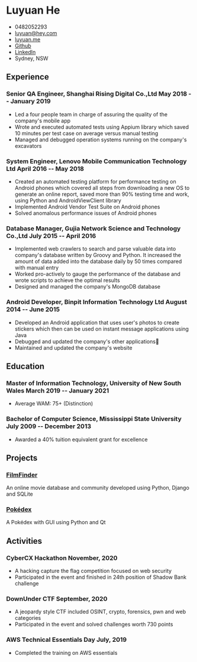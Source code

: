 <!-- The (first) h1 will be used as the <title> of the HTML page -->
# Luyuan He

<!-- The unordered list immediately after the h1 will be formatted on a single
line. It is intended to be used for contact details -->
- 0482052293
- <luyuan@hey.com>
- [luyuan.me](http://luyuan.me)
- [Github](https://github.com/eatmoresushi)
- [LinkedIn](https://www.linkedin.com/in/luyuanhe/)
- Sydney, NSW

<!-- The paragraph after the h1 and ul and before the first h2 is optional. It
is intended to be used for a short summary. -->
<!-- short summary -->

## Experience

<!-- You have to wrap the "left" and "right" half of these headings in spans by
hand -->
### <span>Senior QA Engineer, Shanghai Rising Digital Co.,Ltd</span> <span>May 2018 -- January 2019</span>

<!-- company description -->

 - Led a four people team in charge of assuring the quality of the company's mobile app
 - Wrote and executed automated tests using Appium library which saved 10 minutes per test case on average versus manual testing
 - Managed and debugged operation systems running on the company's excavators

### <span>System Engineer, Lenovo Mobile Communication Technology Ltd</span> <span>April 2016 -- May 2018</span>

 - Created an automated testing platform for performance testing on Android phones which covered all steps from downloading a new OS to generate an online report, saved more than 90% testing time and work, using Python and AndroidViewClient library
 - Implemented Android Vendor Test Suite on Android phones
 - Solved anomalous performance issues of Android phones

### <span>Database Manager, Gujia Network Science and Technology Co.,Ltd</span> <span>July 2015 -- April 2016</span>

 - Implemented web crawlers to search and parse valuable data into company's database written by Groovy and Python. It increased the amount of data added into the database daily by 50 times compared with manual entry
 - Worked pro-actively to gauge the performance of the database and wrote scripts to achieve the optimal results
 - Designed and managed the company's MongoDB database

### <span>Android Developer, Binpit Information Technology Ltd</span> <span>August 2014 -- June 2015</span>

 - Developed an Android application that uses user's photos to create stickers which then can be used on instant message applications using Java
 - Debugged and updated the company's other applications
 - Maintained and updated the company's website

## Education

### <span>Master of Information Technology, University of New South Wales</span> <span>March 2019 -- January 2021</span>

 - Average WAM: 75+ (Distinction)

### <span>Bachelor of Computer Science, Mississippi State University</span> <span>July 2009 -- December 2013</span>

 - Awarded a 40% tuition equivalent grant for excellence

## Projects

### <span>[FilmFinder](https://github.com/eatmoresushi/FilmFinder)</span>

An online movie database and community developed using Python, Django and SQLite

### <span>[Pokédex](https://github.com/eatmoresushi/pokedex)</span>

A Pokédex with GUI using Python and Qt

<!--
### <span>[Bear2Blog](https://luyuan.me/2021/01/29/Publish-Bear-notes-to-Github-Pages)</span>

Automatic translate notes taken in BearApp to blog posts on static sites generated by Jekyll
-->
## Activities

### <span>CyberCX Hackathon</span> <span>November, 2020</span>

 - A hacking capture the flag competition focused on web security
 - Participated in the event and finished in 24th position of Shadow Bank challenge

### <span>DownUnder CTF</span> <span>September, 2020</span>

 - A jeopardy style CTF included OSINT, crypto, forensics, pwn and web categories
 - Participated in the event and solved challenges worth 730 points


### <span>AWS Technical Essentials Day</span> <span>July, 2019</span>

 - Completed the training on AWS essentials

<!--
## Skills

 - Web development: HTML, CSS, JavaScript
 - Compression: Mpeg, MP4, GIF
-->